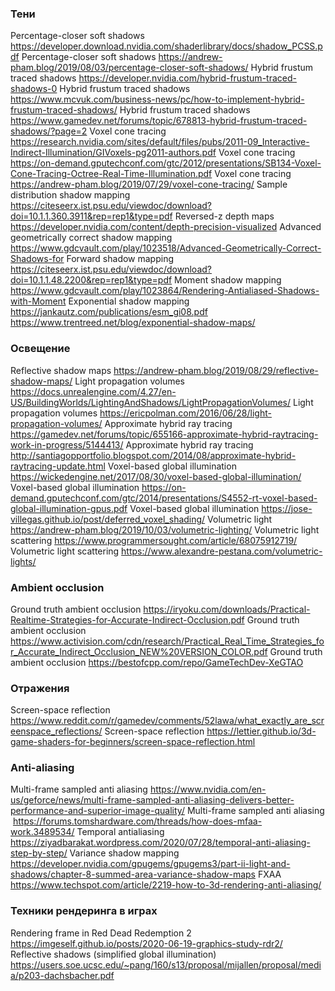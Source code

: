 ### Тени

Percentage-closer soft shadows https://developer.download.nvidia.com/shaderlibrary/docs/shadow_PCSS.pdf
Percentage-closer soft shadows https://andrew-pham.blog/2019/08/03/percentage-closer-soft-shadows/
Hybrid frustum traced shadows https://developer.nvidia.com/hybrid-frustum-traced-shadows-0
Hybrid frustum traced shadows https://www.mcvuk.com/business-news/pc/how-to-implement-hybrid-frustum-traced-shadows/
Hybrid frustum traced shadows https://www.gamedev.net/forums/topic/678813-hybrid-frustum-traced-shadows/?page=2
Voxel cone tracing https://research.nvidia.com/sites/default/files/pubs/2011-09_Interactive-Indirect-Illumination/GIVoxels-pg2011-authors.pdf
Voxel cone tracing https://on-demand.gputechconf.com/gtc/2012/presentations/SB134-Voxel-Cone-Tracing-Octree-Real-Time-Illumination.pdf
Voxel cone tracing https://andrew-pham.blog/2019/07/29/voxel-cone-tracing/
Sample distribution shadow mapping https://citeseerx.ist.psu.edu/viewdoc/download?doi=10.1.1.360.3911&rep=rep1&type=pdf
Reversed-z depth maps https://developer.nvidia.com/content/depth-precision-visualized
Advanced geometrically correct shadow mapping https://www.gdcvault.com/play/1023518/Advanced-Geometrically-Correct-Shadows-for
Forward shadow mapping https://citeseerx.ist.psu.edu/viewdoc/download?doi=10.1.1.48.2200&rep=rep1&type=pdf
Moment shadow mapping https://www.gdcvault.com/play/1023864/Rendering-Antialiased-Shadows-with-Moment
Exponential shadow mapping https://jankautz.com/publications/esm_gi08.pdf https://www.trentreed.net/blog/exponential-shadow-maps/

### Освещение

Reflective shadow maps https://andrew-pham.blog/2019/08/29/reflective-shadow-maps/
Light propagation volumes https://docs.unrealengine.com/4.27/en-US/BuildingWorlds/LightingAndShadows/LightPropagationVolumes/
Light propagation volumes https://ericpolman.com/2016/06/28/light-propagation-volumes/
Approximate hybrid ray tracing https://gamedev.net/forums/topic/655166-approximate-hybrid-raytracing-work-in-progress/5144413/
Approximate hybrid ray tracing http://santiagopportfolio.blogspot.com/2014/08/approximate-hybrid-raytracing-update.html
Voxel-based global illumination https://wickedengine.net/2017/08/30/voxel-based-global-illumination/
Voxel-based global illumination https://on-demand.gputechconf.com/gtc/2014/presentations/S4552-rt-voxel-based-global-illumination-gpus.pdf
Voxel-based global illumination https://jose-villegas.github.io/post/deferred_voxel_shading/
Volumetric light https://andrew-pham.blog/2019/10/03/volumetric-lighting/
Volumetric light scattering https://www.programmersought.com/article/68075912719/
Volumetric light scattering https://www.alexandre-pestana.com/volumetric-lights/

### Ambient occlusion

Ground truth ambient occlusion https://iryoku.com/downloads/Practical-Realtime-Strategies-for-Accurate-Indirect-Occlusion.pdf
Ground truth ambient occlusion https://www.activision.com/cdn/research/Practical_Real_Time_Strategies_for_Accurate_Indirect_Occlusion_NEW%20VERSION_COLOR.pdf
Ground truth ambient occlusion https://bestofcpp.com/repo/GameTechDev-XeGTAO

### Отражения

Screen-space reflection https://www.reddit.com/r/gamedev/comments/52lawa/what_exactly_are_screenspace_reflections/
Screen-space reflection https://lettier.github.io/3d-game-shaders-for-beginners/screen-space-reflection.html

### Anti-aliasing

Multi-frame sampled anti aliasing https://www.nvidia.com/en-us/geforce/news/multi-frame-sampled-anti-aliasing-delivers-better-performance-and-superior-image-quality/
Multi-frame sampled anti aliasing  https://forums.tomshardware.com/threads/how-does-mfaa-work.3489534/
Temporal antialiasing https://ziyadbarakat.wordpress.com/2020/07/28/temporal-anti-aliasing-step-by-step/
Variance shadow mapping https://developer.nvidia.com/gpugems/gpugems3/part-ii-light-and-shadows/chapter-8-summed-area-variance-shadow-maps
FXAA https://www.techspot.com/article/2219-how-to-3d-rendering-anti-aliasing/

### Техники рендеринга в играх

Rendering frame in Red Dead Redemption 2 https://imgeself.github.io/posts/2020-06-19-graphics-study-rdr2/
Reflective shadows (simplified global illumination) https://users.soe.ucsc.edu/~pang/160/s13/proposal/mijallen/proposal/media/p203-dachsbacher.pdf